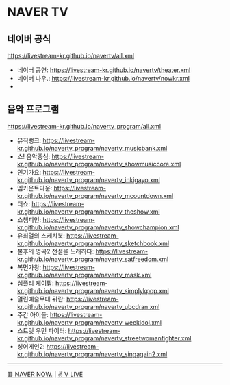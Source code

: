 # NAVER TV

## 네이버 공식
https://livestream-kr.github.io/navertv/all.xml
- 네이버 공연: https://livestream-kr.github.io/navertv/theater.xml
- 네이버 나우.: https://livestream-kr.github.io/navertv/nowkr.xml
- 
## 음악 프로그램
https://livestream-kr.github.io/navertv_program/all.xml
- 뮤직뱅크: https://livestream-kr.github.io/navertv_program/navertv_musicbank.xml
- 쇼! 음악중심: https://livestream-kr.github.io/navertv_program/navertv_showmusiccore.xml
- 인기가요: https://livestream-kr.github.io/navertv_program/navertv_inkigayo.xml
- 엠카운트다운: https://livestream-kr.github.io/navertv_program/navertv_mcountdown.xml
- 더쇼: https://livestream-kr.github.io/navertv_program/navertv_theshow.xml
- 쇼챔피언: https://livestream-kr.github.io/navertv_program/navertv_showchampion.xml
- 유희열의 스케치북: https://livestream-kr.github.io/navertv_program/navertv_sketchbook.xml
- 불후의 명곡2 전설을 노래하다: https://livestream-kr.github.io/navertv_program/navertv_satfreedom.xml
- 복면가왕: https://livestream-kr.github.io/navertv_program/navertv_mask.xml
- 심플리 케이팝: https://livestream-kr.github.io/navertv_program/navertv_simplykpop.xml
- 열린예술무대 뒤란: https://livestream-kr.github.io/navertv_program/navertv_ubcdran.xml
- 주간 아이돌: https://livestream-kr.github.io/navertv_program/navertv_weekidol.xml
- 스트릿 우먼 파이터: https://livestream-kr.github.io/navertv_program/navertv_streetwomanfighter.xml
- 싱어게인2: https://livestream-kr.github.io/navertv_program/navertv_singagain2.xml

---

[🟥 NAVER NOW.](https://github.com/LIVESTREAM-KR/navernow) | [✌ V LIVE](https://github.com/LIVESTREAM-KR/vlive)
